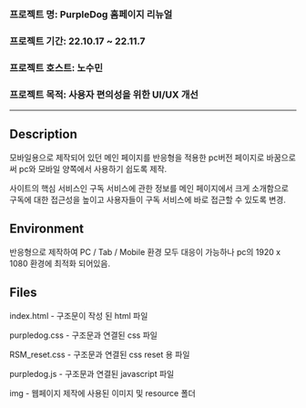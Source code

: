 ### 프로젝트 명: PurpleDog 홈페이지 리뉴얼
### 프로젝트 기간: 22.10.17 ~ 22.11.7
### 프로젝트 호스트: 노수민
### 프로젝트 목적: 사용자 편의성을 위한 UI/UX 개선
----------------
## Description
모바일용으로 제작되어 있던 메인 페이지를 반응형을 적용한 pc버전 페이지로 바꿈으로써 pc와 모바일 양쪽에서 사용하기 쉽도록 제작.

사이트의 핵심 서비스인 구독 서비스에 관한 정보를 메인 페이지에서 크게 소개함으로 구독에 대한 접근성을 높이고 사용자들이 구독 서비스에 바로 접근할 수 있도록 변경.

## Environment
반응형으로 제작하여 PC / Tab / Mobile 환경 모두 대응이 가능하나 pc의 1920 x 1080 환경에 최적화 되어있음.

## Files
index.html - 구조문이 작성 된 html 파일

purpledog.css - 구조문과 연결된 css 파일

RSM_reset.css - 구조문과 연결된 css reset 용 파일

purpledog.js - 구조문과 연결된 javascript 파일

img - 웹페이지 제작에 사용된 이미지 및 resource 폴더
